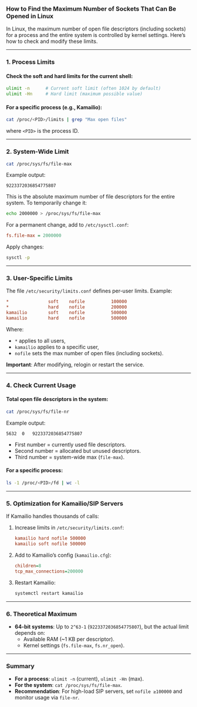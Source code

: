 ### How to Find the Maximum Number of Sockets That Can Be Opened in Linux  

In Linux, the maximum number of open file descriptors (including sockets) for a process and the entire system is controlled by kernel settings. Here’s how to check and modify these limits.  

---

### 1. **Process Limits**  
#### Check the soft and hard limits for the current shell:  
```bash
ulimit -n      # Current soft limit (often 1024 by default)  
ulimit -Hn     # Hard limit (maximum possible value)  
```

#### For a specific process (e.g., Kamailio):  
```bash
cat /proc/<PID>/limits | grep "Max open files"  
```
where `<PID>` is the process ID.  

---

### 2. **System-Wide Limit**  
```bash
cat /proc/sys/fs/file-max  
```
Example output:  
```
9223372036854775807  
```
This is the absolute maximum number of file descriptors for the entire system. To temporarily change it:  
```bash
echo 2000000 > /proc/sys/fs/file-max  
```
For a permanent change, add to `/etc/sysctl.conf`:  
```ini
fs.file-max = 2000000  
```
Apply changes:  
```bash
sysctl -p  
```

---

### 3. **User-Specific Limits**  
The file `/etc/security/limits.conf` defines per-user limits. Example:  
```ini
*               soft    nofile          100000  
*               hard    nofile          200000  
kamailio        soft    nofile          500000  
kamailio        hard    nofile          500000  
```
Where:  
- `*` applies to all users,  
- `kamailio` applies to a specific user,  
- `nofile` sets the max number of open files (including sockets).  

**Important**: After modifying, relogin or restart the service.  

---

### 4. **Check Current Usage**  
#### Total open file descriptors in the system:  
```bash
cat /proc/sys/fs/file-nr  
```
Example output:  
```
5632  0   9223372036854775807  
```
- First number = currently used file descriptors.  
- Second number = allocated but unused descriptors.  
- Third number = system-wide max (`file-max`).  

#### For a specific process:  
```bash
ls -1 /proc/<PID>/fd | wc -l  
```

---

### 5. **Optimization for Kamailio/SIP Servers**  
If Kamailio handles thousands of calls:  
1. Increase limits in `/etc/security/limits.conf`:  
   ```ini
   kamailio hard nofile 500000  
   kamailio soft nofile 500000  
   ```
2. Add to Kamailio’s config (`kamailio.cfg`):  
   ```cfg
   children=8  
   tcp_max_connections=200000  
   ```
3. Restart Kamailio:  
   ```bash
   systemctl restart kamailio  
   ```

---

### 6. **Theoretical Maximum**  
- **64-bit systems**: Up to `2^63-1` (`9223372036854775807`), but the actual limit depends on:  
  - Available RAM (~1 KB per descriptor).  
  - Kernel settings (`fs.file-max`, `fs.nr_open`).  

---

### Summary  
- **For a process**: `ulimit -n` (current), `ulimit -Hn` (max).  
- **For the system**: `cat /proc/sys/fs/file-max`.  
- **Recommendation**: For high-load SIP servers, set `nofile ≥100000` and monitor usage via `file-nr`.
